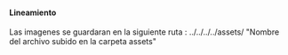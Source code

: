 #### Lineamiento

Las imagenes se guardaran en la siguiente ruta : ../../../../assets/ "Nombre del archivo subido en la carpeta assets"
